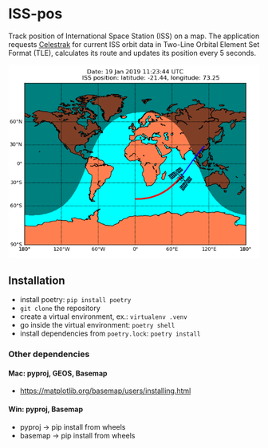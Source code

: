 # ISS-pos

Track position of International Space Station (ISS) on a map.
The application requests [Celestrak](https://www.celestrak.com/NORAD/documentation/tle-fmt.php) for current ISS orbit data in Two-Line Orbital Element Set Format (TLE), calculates its route and updates its position every 5 seconds.

<p align="center"> 
  <img src="/icon/screen.PNG">
</p>

## Installation

* install poetry: `pip install poetry`
* `git clone` the repository
* create a virtual environment, ex.: `virtualenv .venv`
* go inside the virtual environment: `poetry shell`
* install dependencies from `poetry.lock`: `poetry install`

### Other dependencies

#### Mac: pyproj, GEOS, Basemap

* https://matplotlib.org/basemap/users/installing.html

#### Win: pyproj, Basemap

* pyproj -> pip install from wheels
* basemap -> pip install from wheels
